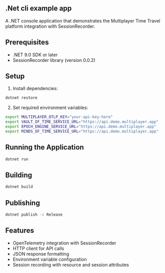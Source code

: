 ## .Net cli example app

A .NET console application that demonstrates the Multiplayer Time Travel platform integration with SessionRecorder.

## Prerequisites

- .NET 9.0 SDK or later
- SessionRecorder library (version 0.0.2)

## Setup

1. Install dependencies:
```bash
dotnet restore
```

2. Set required environment variables:
```bash
export MULTIPLAYER_OTLP_KEY="your-api-key-here"
export VAULT_OF_TIME_SERVICE_URL="https://api.demo.multiplayer.app"
export EPOCH_ENGINE_SERVICE_URL="https://api.demo.multiplayer.app"
export MINDS_OF_TIME_SERVICE_URL="https://api.demo.multiplayer.app"
```

## Running the Application

```bash
dotnet run
```

## Building

```bash
dotnet build
```

## Publishing

```bash
dotnet publish -c Release
```

## Features

- OpenTelemetry integration with SessionRecorder
- HTTP client for API calls
- JSON response formatting
- Environment variable configuration
- Session recording with resource and session attributes
